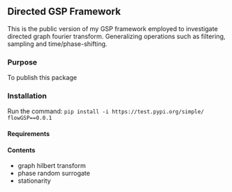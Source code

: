 ## Directed GSP Framework

This is the public version of my GSP framework employed to investigate directed graph fourier transform. Generalizing operations such as filtering, sampling and time/phase-shifting. 

### Purpose

To publish this package

### Installation

Run the command:
`pip install -i https://test.pypi.org/simple/ flowGSP==0.0.1`

#### Requirements

#### Contents

- graph hilbert transform
- phase random surrogate
- stationarity
